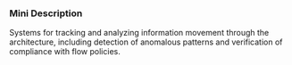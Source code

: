 ### Mini Description

Systems for tracking and analyzing information movement through the architecture, including detection of anomalous patterns and verification of compliance with flow policies.
